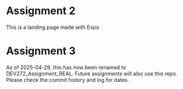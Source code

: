 # Assignment 2

This is a landing page made with Expo

# Assignment 3

As of 2025-04-29, this has now been renamed to DEV272_Assignment_REAL. Future assignments will also use this repo.
Please check the commit history and log for dates.
